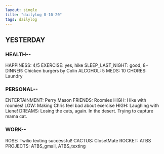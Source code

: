 ```yaml
---
layout: single
title: "dailylog 8-10-20"
tags: dailylog
---
```


## YESTERDAY

### HEALTH--

HAPPINESS: 4/5
EXERCISE: yes, hike
SLEEP_LAST_NIGHT: good, 8+
DINNER: Chicken burgers by Colin
ALCOHOL: 5
MEDS: 10
CHORES: Laundry

### PERSONAL--

ENTERTAINMENT: Perry Mason
FRIENDS: Roomies
HIGH: Hike with roomies!
LOW: Making Chris feel bad about exercise
HIGH: Laughing with Liene!
DREAMS: Losing the cats, again. In the desert. Trying to capture mama cat.

### WORK--

ROSE: Twilio texting successful!
CACTUS: ClosetMate
ROCKET: ATBS
PROJECTS: ATBS_gmail, ATBS_texting
